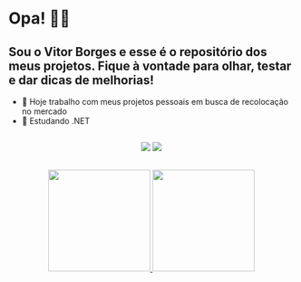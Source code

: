 # Opa! 🙋‍♂️
## Sou o Vitor Borges e esse é o repositório dos meus projetos. Fique à vontade para olhar, testar e dar dicas de melhorias! 

- 🔭 Hoje trabalho com meus projetos pessoais em busca de recolocação no mercado
- 🌱 Estudando .NET

##

<div align="center">
<a href="https://www.linkedin.com/in/borges-vitor/" target="_blank"><img src="https://img.shields.io/badge/LinkedIn-0077B5?style=for-the-badge&logo=linkedin&logoColor=white" target="_blank"></a>
<a href="mailto:vitorab@gmail.com" target="_blank"><img src="https://img.shields.io/badge/Gmail-D14836?style=for-the-badge&logo=gmail&logoColor=white" target="_blank"></a>
</div>

##

<div align="center">
  <a href="https://github.com/VitoBorges">
  <img height="180em" src="https://github-readme-stats.vercel.app/api?username=
VitoBorges&show_icons=true&theme=gruvbox_light&include_all_commits=true&count_private=true"/>
  <img height="180em" src="https://github-readme-stats.vercel.app/api/top-langs/?username=VitoBorges&layout=compact&langs_count=7&theme=gruvbox_light"/>
</div>

 ##


